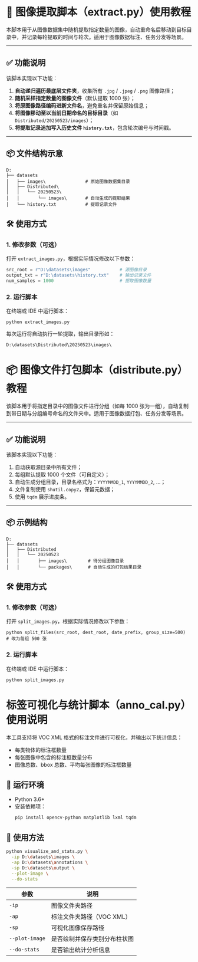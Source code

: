# 📁 图像提取脚本（extract.py）使用教程

本脚本用于从图像数据集中随机提取指定数量的图像，自动重命名后移动到目标目录中，并记录每轮提取的时间与轮次。适用于图像数据标注、任务分发等场景。

---

## ✅ 功能说明

该脚本实现以下功能：

1. **自动递归遍历最底层文件夹**，收集所有 `.jpg` / `.jpeg` / `.png` 图像路径；
2. **随机采样指定数量的图像文件**（默认提取 1000 张）；
3. **将原图像路径编码进新文件名**，避免重名并保留原始信息；
4. **将图像移动至以当前日期命名的目标目录**（如 `Distributed/20250523/images`）；
5. **将提取记录追加写入历史文件 `history.txt`**，包含轮次编号与时间戳。

---

## 📦 文件结构示意

```
D:
├── datasets
│   ├── images\               # 原始图像数据集目录
│   ├── Distributed\
│   │   └── 20250523\
│   │       └── images\       # 自动生成的提取结果
│   └── history.txt           # 提取记录文件
```

## 🛠 使用方式

### 1. 修改参数（可选）

打开 `extract_images.py`，根据实际情况修改以下参数：

```python
src_root = r"D:\datasets\images"           # 源图像目录
output_txt = r"D:\datasets\history.txt"    # 输出记录文件
num_samples = 1000                         # 提取图像数量
```

### 2. 运行脚本
在终端或 IDE 中运行脚本：

```python extract_images.py```

每次运行将自动执行一轮提取，输出目录形如：

```D:\datasets\Distributed\20250523\images\```


# 📦 图像文件打包脚本（distribute.py）教程

该脚本用于将指定目录中的图像文件进行分组（如每 1000 张为一组），自动复制到带日期与分组编号命名的文件夹中。适用于图像数据打包、任务分发等场景。

---

## ✅ 功能说明

该脚本实现以下功能：

1. 自动获取源目录中所有文件；
2. 每组默认提取 1000 个文件（可自定义）；
3. 自动生成分组目录，目录名格式为：`YYYYMMDD_1`, `YYYYMMDD_2`, ...；
4. 文件复制使用 `shutil.copy2`，保留元数据；
5. 使用 `tqdm` 展示进度条。

---

## 📦 示例结构
```
D:
├── datasets
│   ├── Distributed
│   │   └── 20250523
│   │       ├── images\        # 待分组图像目录
│   │       └── packages\      # 自动生成的打包结果目录
```

## 🛠 使用方式

### 1. 修改参数（可选）

打开 `split_images.py`，根据实际情况修改以下参数：

```
python split_files(src_root, dest_root, date_prefix, group_size=500)  # 改为每组 500 张
```

### 2. 运行脚本
在终端或 IDE 中运行脚本：

```
python split_images.py
```

# 标签可视化与统计脚本（anno_cal.py）使用说明

本工具支持将 VOC XML 格式的标注文件进行可视化，并输出以下统计信息：

- 每类物体的标注框数量
- 每张图像中包含的标注框数量分布
- 图像总数、bbox 总数、平均每张图像的标注框数量

## 🧩 运行环境

- Python 3.6+
- 安装依赖项：
  ```bash
  pip install opencv-python matplotlib lxml tqdm
  ```

## 🚀 使用方法
```bash
python visualize_and_stats.py \
  -ip D:\datasets\images \
  -ap D:\datasets\annotations \
  -sp D:\datasets\output \
  --plot-image \
  --do-stats
```

| 参数             | 说明               |
| -------------- | ---------------- |
| `-ip`          | 图像文件夹路径          |
| `-ap`          | 标注文件夹路径（VOC XML） |
| `-sp`          | 可视化图像保存路径        |
| `--plot-image` | 是否绘制并保存类别分布柱状图   |
| `--do-stats`   | 是否输出统计分析信息       |
